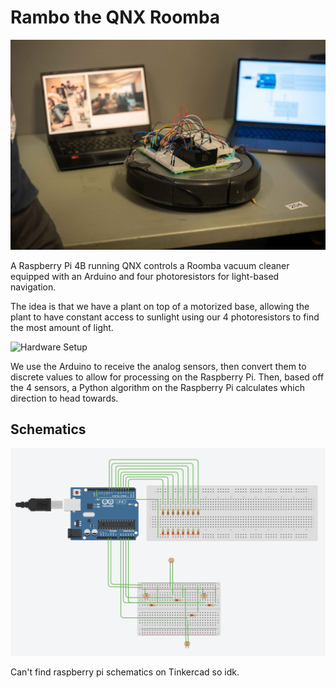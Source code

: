 # Rambo the QNX Roomba
![Picture of the Roomba](assets/roomba.jpg)

A Raspberry Pi 4B running QNX controls a Roomba vacuum cleaner equipped with an Arduino and four photoresistors for light-based navigation.

The idea is that we have a plant on top of a motorized base, allowing the plant to have constant access to sunlight using our 4 photoresistors to find the most amount of light. 

![Hardware Setup](assets/roomba_seetup.png)

We use the Arduino to receive the analog sensors, then convert them to discrete values to allow for processing on the Raspberry Pi. Then, based off the 4 sensors, a Python algorithm on the Raspberry Pi calculates which direction to head towards. 

## Schematics
![Schematic of Arduino Circuit](assets/arduino_schematic.png)

Can't find raspberry pi schematics on Tinkercad so idk.
